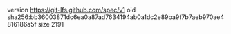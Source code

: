 version https://git-lfs.github.com/spec/v1
oid sha256:bb36003871dc6ea0a87ad7634194ab0a1dc2e89ba9f7b7aeb970ae4816186a5f
size 2191
